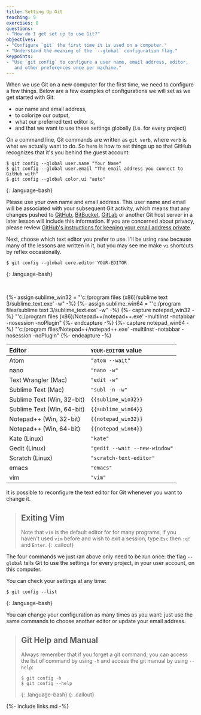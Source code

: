 ```yaml
---
title: Setting Up Git
teaching: 5
exercises: 0
questions:
- "How do I get set up to use Git?"
objectives:
- "Configure `git` the first time it is used on a computer."
- "Understand the meaning of the `--global` configuration flag."
keypoints:
- "Use `git config` to configure a user name, email address, editor,
   and other preferences once per machine."
---
```


When we use Git on a new computer for the first time,
we need to configure a few things. Below are a few examples
of configurations we will set as we get started with Git:

*   our name and email address,
*   to colorize our output,
*   what our preferred text editor is,
*   and that we want to use these settings globally (i.e. for every project)

On a command line, Git commands are written as `git verb`,
where `verb` is what we actually want to do. So here is how to set things
up so that GitHub recognizes that it's you behind the guest account:

~~~
$ git config --global user.name "Your Name"
$ git config --global user.email "The email address you connect to GitHub with"
$ git config --global color.ui "auto"
~~~
{: .language-bash}

Please use your own name and email address.
This user name and email will be associated with your subsequent Git activity,
which means that any changes pushed to
[GitHub](http://github.com/),
[BitBucket](http://bitbucket.org/),
[GitLab](http://gitlab.com/) or
another Git host server
in a later lesson will include this information.
If you are concerned about privacy, please review
[GitHub's instructions for keeping your email address private][git-privacy].

Next, choose which text editor you prefer to use.
I'll be using `nano` because many of the lessons are written in it,
but you may see me make `vi` shortcuts by reflex occasionally.

~~~
$ git config --global core.editor YOUR-EDITOR
~~~
{: .language-bash}

<br>

{%- assign sublime_win32 = "'c:/program files (x86)/sublime text 3/sublime_text.exe' -w" -%}
{%- assign sublime_win64 = "'c:/program files/sublime text 3/sublime_text.exe' -w" -%}
{%- capture notepad_win32 -%}
"'c:/program files (x86)/Notepad++/notepad++.exe' -multiInst -notabbar -nosession -noPlugin"
{%- endcapture -%}
{%- capture notepad_win64 -%}
"'c:/program files/Notepad++/notepad++.exe' -multiInst -notabbar -nosession -noPlugin"
{%- endcapture -%}

| Editor                     | `YOUR-EDITOR` value           |
|:---------------------------|:------------------------------|
| Atom                       | `"atom --wait"`               |
| nano                       | `"nano -w"`                   |
| Text Wrangler (Mac)        | `"edit -w"`                   |
| Sublime Text (Mac)         | `"subl -n -w"`                |
| Sublime Text (Win, 32-bit) | `{{sublime_win32}}`           |
| Sublime Text (Win, 64-bit) | `{{sublime_win64}}`           |
| Notepad++ (Win, 32-bit)    | `{{notepad_win32}}`           |
| Notepad++ (Win, 64-bit)    | `{{notepad_win64}}`           |
| Kate (Linux)               | `"kate"`                      |
| Gedit (Linux)              | `"gedit --wait --new-window"` |
| Scratch (Linux)            | `"scratch-text-editor"`       |
| emacs                      | `"emacs"`                     |
| vim                        | `"vim"`                       |

It is possible to reconfigure the text editor for Git whenever you want to change it.

> ## Exiting Vim
>
> Note that `vim` is the default editor for for many programs, if you haven't used `vim` before and
> wish to exit a session, type `Esc` then `:q!` and `Enter`.
{: .callout}

The four commands we just ran above only need to be run once: the flag `--global` tells Git
to use the settings for every project, in your user account, on this computer.

You can check your settings at any time:

~~~
$ git config --list
~~~
{: .language-bash}

You can change your configuration as many times as you want: just use the
same commands to choose another editor or update your email address.

> ## Git Help and Manual
>
> Always remember that if you forget a git command, you can access the list of command by using `-h`
> and access the git manual by using `--help`:
>
> ~~~
> $ git config -h
> $ git config --help
> ~~~
> {: .language-bash}
{: .callout}

[git-privacy]: https://help.github.com/articles/keeping-your-email-address-private/

{%- include links.md -%}
